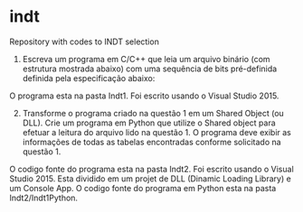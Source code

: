 # indt
Repository with codes to INDT selection

1. Escreva um programa em C/C++ que leia um arquivo binário (com estrutura mostrada abaixo) com uma sequência
de bits pré-definida definida pela especificação abaixo:
 
 O programa esta na pasta Indt1. Foi escrito usando o Visual Studio 2015.
 
 
2. Transforme o programa criado na questão 1 em um Shared Object (ou DLL). Crie um programa em Python que
utilize o Shared object para efetuar a leitura do arquivo lido na questão 1. O programa deve exibir as informações
de todas as tabelas encontradas conforme solicitado na questão 1.

  O codigo fonte do programa esta na pasta Indt2. Foi escrito usando o Visual Studio 2015. 
  Esta dividido em um projet de DLL (Dinamic Loading Library) e um Console App. 
  O codigo fonte do programa em Python esta na pasta Indt2/Indt1Python.


